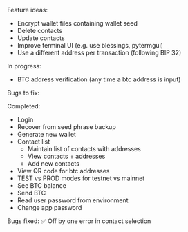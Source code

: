 Feature ideas:
* Encrypt wallet files containing wallet seed
* Delete contacts
* Update contacts
* Improve terminal UI (e.g. use blessings, pytermgui)
* Use a different address per transaction (following BIP 32)

In progress:
* BTC address verification (any time a btc address is input)

Bugs to fix:

Completed:
* Login
* Recover from seed phrase backup
* Generate new wallet
* Contact list
  * Maintain list of contacts with addresses
  * View contacts + addresses
  * Add new contacts
* View QR code for btc addresses
* TEST vs PROD modes for testnet vs mainnet
* See BTC balance
* Send BTC
* Read user password from environment
* Change app password

Bugs fixed:
✅ Off by one error in contact selection